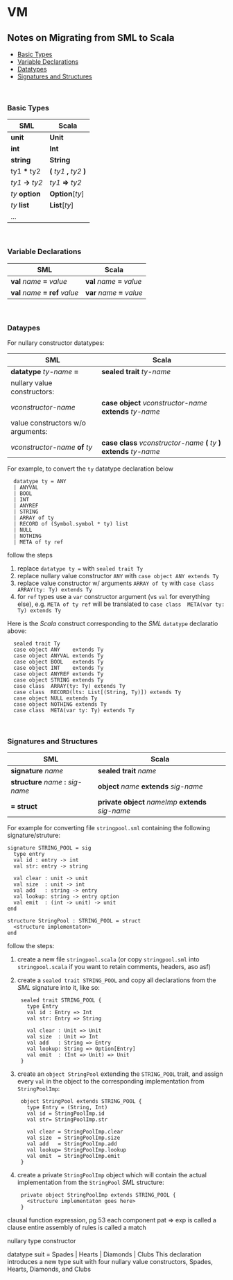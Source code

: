 # VM

<h2>Notes on Migrating from SML to Scala</h2>

* [Basic Types](#basic-types)
* [Variable Declarations](#variable-declarations)
* [Datatypes](#datatypes)  
* [Signatures and Structures](#signatures-and-structures)

<br/>
<h3>Basic Types</h3>

SML | Scala
----| -------------
__unit__    | __Unit__
__int__     | __Int__
__string__  | __String__
ty1 __*__ ty2 | __(__ _ty1_ __,__ _ty2_ __)__
_ty1_ __->__ _ty2_ | _ty1_ __=>__ _ty2_
_ty_ __option__ | __Option__[_ty_]
_ty_ __list__   | __List__[_ty_]
... |

<br/>
<h3>Variable Declarations</h3>

SML | Scala
----| -------------
__val__ _name_ __=__ _value_     | __val__ _name_ __=__ _value_
__val__ _name_ __= ref__ _value_ | __var__ _name_ __=__ _value_

<br/>
<h3>Dataypes</h3>

For nullary constructor datatypes:

SML | Scala
----| -------------
__datatype__ _ty-name_ __=__ | __sealed trait__ _ty-name_
nullary value constructors: |
_vconstructor-name_ | __case object__ _vconstructor-name_ __extends__ _ty-name_
value constructors w/o arguments: |
_vconstructor-name_ __of__ _ty_ | __case class__ _vconstructor-name_ __(__ _ty_ __) extends__ _ty-name_

For example, to convert the `ty` datatype declaration below

      datatype ty = ANY
      | ANYVAL
      | BOOL
      | INT
      | ANYREF
      | STRING
      | ARRAY of ty
      | RECORD of (Symbol.symbol * ty) list
      | NULL
      | NOTHING
      | META of ty ref

follow the steps

1. replace `datatype ty =` with `sealed trait Ty`
2. replace nullary value constructor `ANY` with `case object ANY extends Ty`
3. replace value constructor w/ arguments `ARRAY of ty` with
   `case class ARRAY(ty: Ty) extends Ty`
4. for `ref` types use a `var` constructor argument (vs `val` for
everything else), e.g. `META of ty ref` will be translated to
   `case class  META(var ty: Ty) extends Ty`
   
Here is the _Scala_ construct corresponding to the _SML_
`datatype` declaratio above:

      sealed trait Ty
      case object ANY    extends Ty
      case object ANYVAL extends Ty
      case object BOOL   extends Ty
      case object INT    extends Ty
      case object ANYREF extends Ty
      case object STRING extends Ty
      case class  ARRAY(ty: Ty) extends Ty
      case class  RECORD(lts: List[(String, Ty)]) extends Ty
      case object NULL extends Ty
      case object NOTHING extends Ty
      case class  META(var ty: Ty) extends Ty


<br/>
<h3>Signatures and Structures</h3>

SML | Scala
------- | -------------
__signature__ _name_ | __sealed trait__ _name_
__structure__ _name_ __:__ _sig-name_ | __object__ _name_ __extends__ _sig-name_
__= struct__ | __private object__ _nameImp_ __extends__ _sig-name_

For example for converting file `stringpool.sml` containing the following
signature/struture:

    signature STRING_POOL = sig
      type entry
      val id : entry -> int
      val str: entry -> string
      
      val clear : unit -> unit
      val size  : unit -> int
      val add   : string -> entry
      val lookup: string -> entry option
      val emit  : (int -> unit) -> unit
    end

    structure StringPool : STRING_POOL = struct
      <structure implementaton>
    end

follow the steps:

1. create a new file `stringpool.scala` (or copy `stringpool.sml` into `stringpool.scala`
   if you want to retain comments, headers, aso asf)
2. create a `sealed trait STRING_POOL` and copy all declarations from the _SML_ signature
   into it, like so:

        sealed trait STRING_POOL {
          type Entry
          val id : Entry => Int
          val str: Entry => String
          
          val clear : Unit => Unit
          val size  : Unit => Int
          val add   : String => Entry
          val lookup: String => Option[Entry]
          val emit  : (Int => Unit) => Unit
        }

3. create an `object StringPool` extending the `STRING_POOL` trait, and assign every
`val` in the object to the corresponding implementation from `StringPoolImp`:

        object StringPool extends STRING_POOL {
          type Entry = (String, Int)
          val id = StringPoolImp.id
          val str= StringPoolImp.str
          
          val clear = StringPoolImp.clear
          val size  = StringPoolImp.size
          val add   = StringPoolImp.add
          val lookup= StringPoolImp.lookup
          val emit  = StringPoolImp.emit
        }
    
4. create a private `StringPoolImp` object which will contain the actual implementation
   from the `StringPool` _SML_ structure:
   
        private object StringPoolImp extends STRING_POOL {
          <structure implementaton goes here>
        }


clausal function expression, pg 53
each component pat => exp is called a clause
entire assembly of rules is called a match

nullary type constructor

datatype suit = Spades | Hearts | Diamonds | Clubs
This declaration introduces a new type suit with four nullary value
constructors, Spades, Hearts, Diamonds, and Clubs

